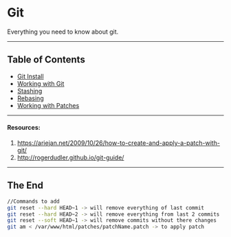 # Git

Everything you need to know about git.

---
## Table of Contents

- [Git Install](git_install.md)
- [Working with Git](working_with_git.md)
- [Stashing](stashing.md)
- [Rebasing](rebasing.php)
- [Working with Patches](working_with_patches.md)

---

#### Resources:

1. https://ariejan.net/2009/10/26/how-to-create-and-apply-a-patch-with-git/
2. http://rogerdudler.github.io/git-guide/

---

## The End

```sh
//Commands to add
git reset --hard HEAD~1 -> will remove everything of last commit
git reset --hard HEAD~2 -> will remove everything from last 2 commits
git reset --soft HEAD~1 -> will remove commits without there changes
git am < /var/www/html/patches/patchName.patch -> to apply patch
```
